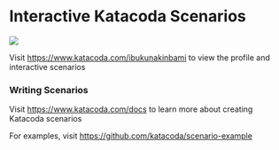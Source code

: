 # Interactive Katacoda Scenarios

[![](http://shields.katacoda.com/katacoda/ibukunakinbami/count.svg)](https://www.katacoda.com/ibukunakinbami "Get your profile on Katacoda.com")

Visit https://www.katacoda.com/ibukunakinbami to view the profile and interactive scenarios

### Writing Scenarios
Visit https://www.katacoda.com/docs to learn more about creating Katacoda scenarios

For examples, visit https://github.com/katacoda/scenario-example
